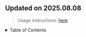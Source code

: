 ## Updated on 2025.08.08
> Usage instructions: [here](./docs/README.md#usage)

<details>
  <summary>Table of Contents</summary>
  <ol>
  </ol>
</details>

